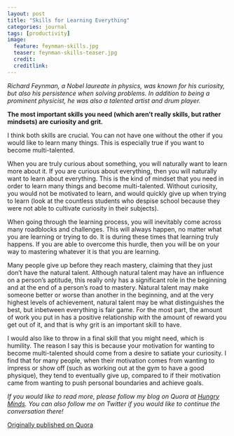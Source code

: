 ```yaml
---
layout: post
title: "Skills for Learning Everything"
categories: journal
tags: [productivity]
image:
  feature: feynman-skills.jpg
  teaser: feynman-skills-teaser.jpg
  credit:
  creditlink:
---
```


*Richard Feynman, a Nobel laureate in physics, was known for his curiosity, but also his persistence when solving problems. In addition to being a prominent physicist, he was also a talented artist and drum player.*

**The most important skills you need (which aren’t really skills, but rather mindsets) are curiosity and grit.**

I think both skills are crucial. You can not have one without the other if you would like to learn many things. This is especially true if you want to become multi-talented.

When you are truly curious about something, you will naturally want to learn more about it. If you are curious about everything, then you will naturally want to learn about everything. This is the kind of mindset that you need in order to learn many things and become multi-talented. Without curiosity, you would not be motivated to learn, and would quickly give up when trying to learn (look at the countless students who despise school because they were not able to cultivate curiosity in their subjects).

When going through the learning process, you will inevitably come across many roadblocks and challenges. This will always happen, no matter what you are learning or trying to do. It is during these times that learning truly happens. If you are able to overcome this hurdle, then you will be on your way to mastering whatever it is that you are learning.

Many people give up before they reach mastery, claiming that they just don’t have the natural talent. Although natural talent may have an influence on a person’s aptitude, this really only has a significant role in the beginning and at the end of a person’s road to mastery. Natural talent may make someone better or worse than another in the beginning, and at the very highest levels of achievement, natural talent may be what distinguishes the best, but inbetween everything is fair game. For the most part, the amount of work you put in has a positive relationship with the amount of reward you get out of it, and that is why grit is an important skill to have.

I would also like to throw in a final skill that you might need, which is humility. The reason I say this is because your motivation for wanting to become multi-talented should come from a desire to satiate your curiosity. I find that for many people, when their motivation comes from wanting to impress or show off (such as working out at the gym to have a good physique), they tend to eventually give up, compared to if their motivation came from wanting to push personal boundaries and achieve goals.

*If you would like to read more, please follow my blog on Quora at <a href="https://hungryminds.quora.com/">Hungry Minds</a>. You can also follow me on Twitter if you would like to continue the conversation there!*

<a href="https://hungryminds.quora.com/Skills-for-Learning-Everything">Originally published on Quora</a>
